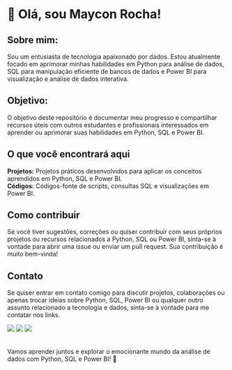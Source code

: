 # 👋 Olá, sou Maycon Rocha!

## Sobre mim:
Sou um entusiasta de tecnologia apaixonado por dados. Estou atualmente focado em aprimorar minhas habilidades em Python para análise de dados, SQL para manipulação eficiente de bancos de dados e Power BI para visualização e análise de dados interativa.

## Objetivo:
O objetivo deste repositório é documentar meu progresso e compartilhar recursos úteis com outros estudantes e profissionais interessados em aprender ou aprimorar suas habilidades em Python, SQL e Power BI.

## O que você encontrará aqui
<b>Projetos:</b> Projetos práticos desenvolvidos para aplicar os conceitos aprendidos em Python, SQL e Power BI. <br>
<b>Códigos:</b> Códigos-fonte de scripts, consultas SQL e visualizações em Power BI. <br>


## Como contribuir
Se você tiver sugestões, correções ou quiser contribuir com seus próprios projetos ou recursos relacionados a Python, SQL ou Power BI, sinta-se à vontade para abrir uma issue ou enviar um pull request. Sua contribuição é muito bem-vinda!

## Contato
Se quiser entrar em contato comigo para discutir projetos, colaborações ou apenas trocar ideias sobre Python, SQL, Power BI ou qualquer outro assunto relacionado a tecnologia e dados, sinta-se à vontade para me contatar nos links.
<br>
<div> 
  <a href = "mailto:mgr8272@gmail.com"><img src="https://img.shields.io/badge/-Gmail-%23333?style=for-the-badge&logo=gmail&logoColor=white" target="_blank"></a>
  <a href="https://www.linkedin.com/in/maycon-rocha-7b8759164/" target="_blank"><img src="https://img.shields.io/badge/-LinkedIn-%230077B5?style=for-the-badge&logo=linkedin&logoColor=white" target="_blank"></a> 
   <a href="https://instagram.com/maycongr" target="_blank"><img src="https://img.shields.io/badge/-Instagram-%23E4405F?style=for-the-badge&logo=instagram&logoColor=white" target="_blank"></a>
</div>
<br>
<br>
Vamos aprender juntos e explorar o emocionante mundo da análise de dados com Python, SQL e Power BI! 🚀

